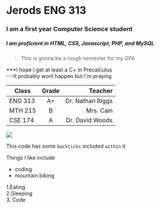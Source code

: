 # Jerods ENG 313 

<h3>I am a first year Computer Science student</h3>

<h5>I am proficient in HTML, CSS, Javascript, PHP, and MySQL</h5>

>This is gonna be a rough semester for my GPA

***I hope I get at least a C+ in Precalculus
<br>
---It probably wont happen but I'm praying

| Class         | Grade         | Teacher  |
| ------------- |:-------------:| -----:|
| ENG 313      | A+ | Dr. Nathan Riggs |
| MTH 215      | B      |   Mrs. Cain |
| CSE 174 | A      |    Dr. David Woods |

<img src="https://www.johnnyseeds.com/dw/image/v2/BBBW_PRD/on/demandware.static/-/Sites-jss-master/default/dwfd95ba5a/images/products/flowers/01814_01_sunrichorangesum.jpg?sw=387&cx=302&cy=0&cw=1196&ch=1196">

This code has some `backticks` included `within` it

Things I like include

* coding 
* mountain biking

1.Eating
<br>
2.Sleeping
<br>
3. Code

